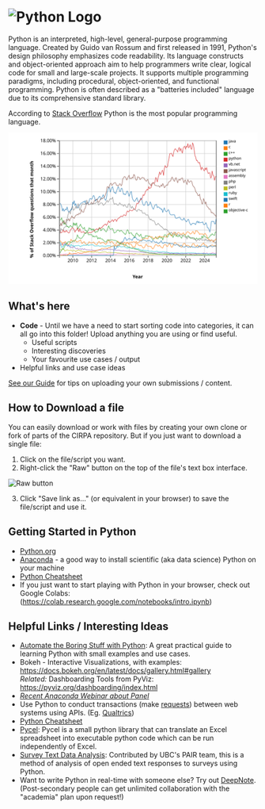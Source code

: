 # <img src="https://www.python.org/static/community_logos/python-logo-master-v3-TM.png" alt="Python Logo" title="Python" width="250"/>

Python is an interpreted, high-level, general-purpose programming language. Created by Guido van Rossum and first released in 1991, Python's design philosophy emphasizes code readability. Its language constructs and object-oriented approach aim to help programmers write clear, logical code for small and large-scale projects. It supports multiple programming paradigms, including procedural, object-oriented, and functional programming. Python is often described as a "batteries included" language due to its comprehensive standard library.

According to [Stack Overflow](https://insights.stackoverflow.com/trends?tags=java%2Cc%2Cc%2B%2B%2Cpython%2Cc%23%2Cvb.net%2Cjavascript%2Cassembly%2Cphp%2Cperl%2Cruby%2Cvb%2Cswift%2Cr%2Cobjective-c) Python is the most popular programming language.

![Programming Language Graph](stack_overflow_languages.svg)

## What's here
* **Code** - Until we have a need to start sorting code into categories, it can all go into this folder! Upload anything you are using or find useful.
  * Useful scripts
  * Interesting discoveries
  * Your favourite use cases / output
* Helpful links and use case ideas
  
[See our Guide](/Guide.md#how-to-contribute-your-own-creations) for tips on uploading your own submissions / content. 

## How to Download a file
You can easily download or work with files by creating your own clone or fork of parts of the CIRPA repository. But if you just want to download a single file:
1. Click on the file/script you want.
2. Right-click the "Raw" button on the top of the file's text box interface.

![Raw button](https://www.dropbox.com/s/fyt1qz0qeqjn0vf/GitHub-RawButton.png?raw=1)

3. Click "Save link as..." (or equivalent in your browser) to save the file/script and use it.

## Getting Started in Python
* [Python.org](https://www.python.org/)
* [Anaconda](https://www.anaconda.com/) - a good way to install scientific (aka data science) Python on your machine
* [Python Cheatsheet](https://github.com/BisratYalew/python-cheatsheet)
* If you just want to start playing with Python in your browser, check out Google Colabs: (https://colab.research.google.com/notebooks/intro.ipynb)

## Helpful Links / Interesting Ideas
* [Automate the Boring Stuff with Python](https://automatetheboringstuff.com/): A great practical guide to learning Python with small examples and use cases.
* Bokeh - Interactive Visualizations, with examples: https://docs.bokeh.org/en/latest/docs/gallery.html#gallery<br>
*Related:* Dashboarding Tools from PyViz: https://pyviz.org/dashboarding/index.html<br>
* *[Recent Anaconda Webinar about Panel](https://event.on24.com/interface/registration/autoreg/index.html?eventid=2044361&sessionid=1&key=9B446BD2ECD02D63B2CD6D0075D52A6C)*
* Use Python to conduct transactions (make [requests](https://realpython.com/python-requests/)) between web systems using APIs. (Eg. [Qualtrics](https://api.qualtrics.com/))
* [Python Cheatsheet](https://github.com/BisratYalew/python-cheatsheet)
* [Pycel](https://github.com/dgorissen/pycel): Pycel is a small python library that can translate an Excel spreadsheet into executable python code which can be run independently of Excel.
* [Survey Text Data Analysis](https://github.com/cirpa-acpri/UBC-PAIR-SurveyTextAnalysis): Contributed by UBC's PAIR team, this is a method of analysis of open ended text responses to surveys using Python.
* Want to write Python in real-time with someone else? Try out [DeepNote](https://deepnote.com/). (Post-secondary people can get unlimited collaboration with the "academia" plan upon request!)

